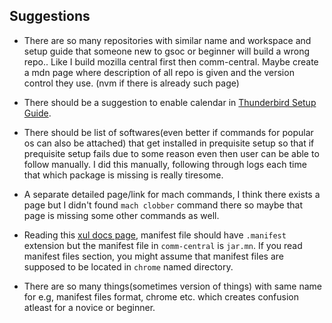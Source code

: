 ## Suggestions

* There are so many repositories with similar name and workspace and setup guide that someone new to gsoc or beginner will build a wrong repo.. Like I build mozilla central first then comm-central. Maybe create a mdn page where description of all repo is given and the version control they use. (nvm if there is already such page)

* There should be a suggestion to enable calendar in [Thunderbird Setup Guide](https://developer.mozilla.org/en-US/docs/Mozilla/Developer_guide/Build_Instructions/Simple_Thunderbird_build).

* There should be list of softwares(even better if commands for popular os can also be attached) that get installed in prequisite setup so that if prequisite setup fails due to some reason even then user can be able to follow manually. I did this manually, following through logs each time that which package is missing is really tiresome.

* A separate detailed page/link for mach commands, I think there exists a page but I didn't found `mach clobber` command there so maybe that page is missing some other commands as well. 

* Reading this [xul docs page](https://developer.mozilla.org/en-US/docs/Mozilla/Tech/XUL/Tutorial/Manifest_Files), manifest file should have `.manifest` extension but the manifest file in `comm-central` is `jar.mn`. If you read manifest files section, you might assume that manifest files are supposed to be located in `chrome` named directory.

*  There are so many things(sometimes version of things) with same name for e.g, manifest files format, chrome etc. which creates confusion atleast for a novice or beginner.